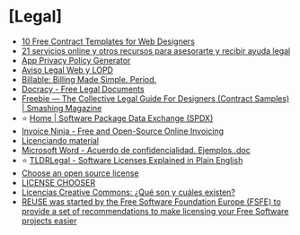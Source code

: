 # [Legal]

- [10 Free Contract Templates for Web Designers](http://mashable.com/2014/06/30/free-contract-templates/)
- [21 servicios online y otros recursos para asesorarte y recibir ayuda legal](http://www.genbeta.com/a-fondo/21-servicios-online-y-otros-recursos-para-asesorarte-y-recibir-ayuda-legal)
- [App Privacy Policy Generator](https://app-privacy-policy-generator.firebaseapp.com/)
- [Aviso Legal Web y LOPD](http://www.techlegal.es/)
- [Billable: Billing Made Simple. Period.](http://billable.me/)
- [Docracy - Free Legal Documents](https://www.docracy.com/)
- [Freebie — The Collective Legal Guide For Designers (Contract Samples) | Smashing Magazine](http://www.smashingmagazine.com/2013/04/03/legal-guide-contract-samples-for-designers/)
- ⭐ [Home | Software Package Data Exchange (SPDX)](https://spdx.org/)
- [Invoice Ninja - Free and Open-Source Online Invoicing](https://www.invoiceninja.com/)
- [Licenciando material](http://www.zehngames.com/developers/formacion-developers/licenciando-material/)
- [Microsoft Word - Acuerdo de confidencialidad. Ejemplos..doc](http://www.inapi.cl/portal/publicaciones/608/articles-1598_recurso_1.pdf)
- ⭐ [TLDRLegal - Software Licenses Explained in Plain English](https://tldrlegal.com/)
- [Choose an open source license](https://choosealicense.com/)
- [LICENSE CHOOSER](https://chooser-beta.creativecommons.org/)
- [Licencias Creative Commons: ¿Qué son y cuáles existen?](https://ubunlog.com/licencias-creative-commons/)
- [REUSE was started by the Free Software Foundation Europe (FSFE) to provide a set of recommendations to make licensing your Free Software projects easier](https://reuse.software/)
